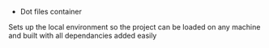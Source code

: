 * Dot files container

Sets up the local environment so the project can be loaded on any machine and built with all dependancies added easily